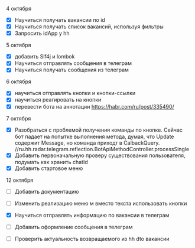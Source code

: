 4 октября
- [x] Научиться получать вакансии по id
- [x] Научиться получать список вакансий, используя фильтры
- [x] Запросить idApp у hh

5 октября
- [x] добавить Slf4j и lombok
- [x] Научиться отправлять сообщения в телеграм
- [x] Научиться получать сообщения из телеграм

6 октября
- [x] научиться отправлять кнопки и кнопки-ссылки
- [x] научиться реагировать на кнопки
- [x] перевести бота на аннотации https://habr.com/ru/post/335490/

7 октября
- [x] Разобраться с проблемой получения команды по кнопке. Сейчас бот падает на попытке выполнения метода, думая, что Update содержит Message, но команда приходт в CalbackQuery. //ru.hh.radar.telegram.reflection.BotApiMethodController.processSingle
- [x] Добавить первоначальную проверу существования пользователя, подумать как хранить chatId
- [x] Добавить стартовое меню

12 октября
- [ ] Добавить документацию
- [ ] Изменить реализацию меню м вместо текста использовать кнопки
- [x] Научиться отправлять информацию по вакансии в телеграм
- [ ] Добавить оформление сообщения в телеграм
- [ ] Проверить актуальность возвращаемого из hh dto вакансии

